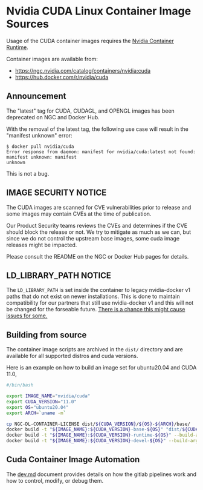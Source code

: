 # Nvidia CUDA Linux Container Image Sources

Usage of the CUDA container images requires the [Nvidia Container Runtime](https://github.com/NVIDIA/nvidia-container-runtime).

Container images are available from:

- https://ngc.nvidia.com/catalog/containers/nvidia:cuda
- https://hub.docker.com/r/nvidia/cuda

## Announcement

The "latest" tag for CUDA, CUDAGL, and OPENGL images has been deprecated on NGC and Docker Hub.

With the removal of the latest tag, the following use case will result in the "manifest unknown"
error:

```
$ docker pull nvidia/cuda
Error response from daemon: manifest for nvidia/cuda:latest not found: manifest unknown: manifest
unknown
```

This is not a bug.

## IMAGE SECURITY NOTICE

The CUDA images are scanned for CVE vulnerabilities prior to release and some images may contain CVEs at the time of publication.

Our Product Security teams reviews the CVEs and determines if the CVE should block the release or not. We try to mitigate as much as we can, but since we do not control the upstream base images, some cuda image releases might be impacted.

Please consult the README on the NGC or Docker Hub pages for details.

## LD_LIBRARY_PATH NOTICE

The `LD_LIBRARY_PATH` is set inside the container to legacy nvidia-docker v1 paths that do not exist on newer installations. This is done to maintain compatibility for our partners that still use nvidia-docker v1 and this will not be changed for the forseable future. [There is a chance this might cause issues for some.](https://gitlab.com/nvidia/container-images/cuda/-/issues/47)

## Building from source

The container image scripts are archived in the `dist/` directory and are available for all supported distros and cuda versions.

Here is an example on how to build an image set for ubuntu20.04 and CUDA 11.0,

```bash
#/bin/bash

export IMAGE_NAME="nvidia/cuda"
export CUDA_VERSION="11.0"
export OS="ubuntu20.04"
export ARCH=`uname -m`

cp NGC-DL-CONTAINER-LICENSE dist/${CUDA_VERSION}/${OS}-${ARCH}/base/
docker build -t "${IMAGE_NAME}:${CUDA_VERSION}-base-${OS}" "dist/${CUDA_VERSION}/${OS}-${ARCH}/base"
docker build -t "${IMAGE_NAME}:${CUDA_VERSION}-runtime-${OS}" --build-arg "IMAGE_NAME=${IMAGE_NAME}" "dist/${CUDA_VERSION}/${OS}-${ARCH}/runtime"
docker build -t "${IMAGE_NAME}:${CUDA_VERSION}-devel-${OS}" --build-arg "IMAGE_NAME=${IMAGE_NAME}" "dist/${CUDA_VERSION}/${OS}-${ARCH}/devel"
```

## Cuda Container Image Automation

The [dev.md](https://gitlab.com/nvidia/container-images/cuda/blob/master/doc/dev.md) document provides details on how the gitlab pipelines work and how to control, modify, or debug them.

